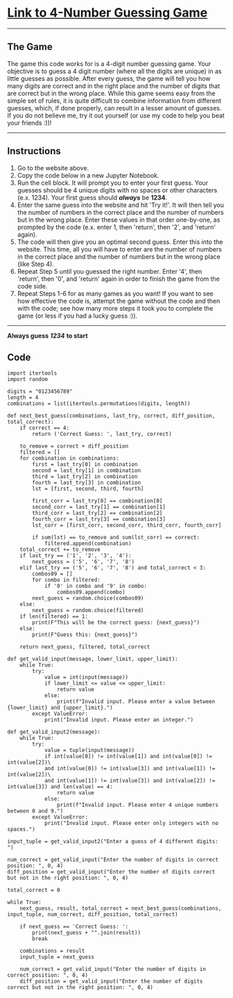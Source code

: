 # [Link to 4-Number Guessing Game](https://www.goobix.com/games/guess-the-number/)

---

## The Game

The game this code works for is a 4-digit number guessing game. Your objective is to guess a 4 digit number (where all the digits are unique) in as little guesses as possible. After every guess, the game will tell you how many digits are correct and in the right place and the number of digits that are correct but in the wrong place. While this game seems easy from the simple set of rules, it is quite difficult to combine information from different guesses, which, if done properly, can result in a lesser amount of guesses. If you do not believe me, try it out yourself (or use my code to help you beat your friends :))!

---

## Instructions
1. Go to the website above.
2. Copy the code below in a new Jupyter Notebook.
3. Run the cell block. It will prompt you to enter your first guess. Your guesses should be 4 unique digits with no spaces or other characters (e.x. 1234). Your first guess should ***always*** be **1234**. 
4. Enter the same guess into the website and hit 'Try it!'. It will then tell you the number of numbers in the correct place and the number of numbers but in the wrong place. Enter these values in that order one-by-one, as prompted by the code (e.x. enter 1, then 'return', then '2', and 'return' again). 
5. The code will then give you an optimal second guess. Enter this into the website. This time, all you will have to enter are the number of  numbers in the correct place and the number of numbers but in the wrong place (like Step 4).
6. Repeat Step 5 until you guessed the right number. Enter '4', then 'return', then '0', and 'return' again in order to finish the game from the code side.
7. Repeat Steps 1-6 for as many games as you want! If you want to see how effective the code is, attempt the game without the code and then with the code; see how many more steps it took you to complete the game (or less if you had a lucky guess :)).

---

**Always guess** ***1234*** **to start**

## Code

    import itertools
    import random

    digits = "0123456789"
    length = 4
    combinations = list(itertools.permutations(digits, length))

    def next_best_guess(combinations, last_try, correct, diff_position, total_correct):
        if correct == 4:
            return ('Correct Guess: ', last_try, correct)

        to_remove = correct + diff_position
        filtered = []
        for combination in combinations:
            first = last_try[0] in combination
            second = last_try[1] in combination
            third = last_try[2] in combination
            fourth = last_try[3] in combination
            lst = [first, second, third, fourth]

            first_corr = last_try[0] == combination[0]
            second_corr = last_try[1] == combination[1]
            third_corr = last_try[2] == combination[2]
            fourth_corr = last_try[3] == combination[3]
            lst_corr = [first_corr, second_corr, third_corr, fourth_corr]

            if sum(lst) == to_remove and sum(lst_corr) == correct:
                filtered.append(combination)
        total_correct += to_remove
        if last_try == ('1', '2', '3', '4'):
            next_guess = ('5', '6', '7', '8')  
        elif last_try == ('5', '6', '7', '8') and total_correct < 3:
            combos09 = []
            for combo in filtered:
                if '0' in combo and '9' in combo:
                    combos09.append(combo)
            next_guess = random.choice(combos09)
        else:
            next_guess = random.choice(filtered)
        if len(filtered) == 1:
            print(F"This will be the correct guess: {next_guess}")
        else:
            print(F"Guess this: {next_guess}")

        return next_guess, filtered, total_correct

    def get_valid_input(message, lower_limit, upper_limit):
        while True:
            try:
                value = int(input(message))
                if lower_limit <= value <= upper_limit:
                    return value
                else:
                    print(f"Invalid input. Please enter a value between {lower_limit} and {upper_limit}.")
            except ValueError:
                print("Invalid input. Please enter an integer.")

    def get_valid_input2(message):
        while True:
            try:
                value = tuple(input(message))
                if int(value[0]) != int(value[1]) and int(value[0]) != int(value[2])\
                and int(value[0]) != int(value[3]) and int(value[1]) != int(value[2])\
                and int(value[1]) != int(value[3]) and int(value[2]) != int(value[3]) and len(value) == 4:
                    return value
                else:
                    print(f"Invalid input. Please enter 4 unique numbers between 0 and 9.")
            except ValueError:
                print("Invalid input. Please enter only integers with no spaces.")

    input_tuple = get_valid_input2("Enter a guess of 4 different digits: ")

    num_correct = get_valid_input("Enter the number of digits in correct position: ", 0, 4)
    diff_position = get_valid_input("Enter the number of digits correct but not in the right position: ", 0, 4)

    total_correct = 0

    while True:
        next_guess, result, total_correct = next_best_guess(combinations, input_tuple, num_correct, diff_position, total_correct)

        if next_guess == 'Correct Guess: ':
            print(next_guess + "".join(result))
            break

        combinations = result
        input_tuple = next_guess

        num_correct = get_valid_input("Enter the number of digits in correct position: ", 0, 4)
        diff_position = get_valid_input("Enter the number of digits correct but not in the right position: ", 0, 4)
